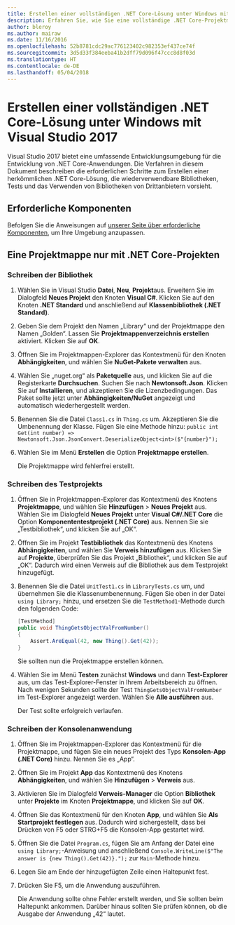 ```yaml
---
title: Erstellen einer vollständigen .NET Core-Lösung unter Windows mit Visual Studio 2017
description: Erfahren Sie, wie Sie eine vollständige .NET Core-Projektmappe in Visual Studio 2017 unter Windows erstellen.
author: bleroy
ms.author: mairaw
ms.date: 11/16/2016
ms.openlocfilehash: 52b8781cdc29ac776123402c982353ef437ce74f
ms.sourcegitcommit: 3d5d33f384eeba41b2dff79d096f47ccc8d8f03d
ms.translationtype: HT
ms.contentlocale: de-DE
ms.lasthandoff: 05/04/2018
---
```

# <a name="building-a-complete-net-core-solution-on-windows-using-visual-studio-2017"></a>Erstellen einer vollständigen .NET Core-Lösung unter Windows mit Visual Studio 2017

Visual Studio 2017 bietet eine umfassende Entwicklungsumgebung für die Entwicklung von .NET Core-Anwendungen. Die Verfahren in diesem Dokument beschreiben die erforderlichen Schritte zum Erstellen einer herkömmlichen .NET Core-Lösung, die wiederverwendbare Bibliotheken, Tests und das Verwenden von Bibliotheken von Drittanbietern vorsieht. 

## <a name="prerequisites"></a>Erforderliche Komponenten

Befolgen Sie die Anweisungen auf [unserer Seite über erforderliche Komponenten](../windows-prerequisites.md), um Ihre Umgebung anzupassen.

## <a name="a-solution-using-only-net-core-projects"></a>Eine Projektmappe nur mit .NET Core-Projekten

### <a name="writing-the-library"></a>Schreiben der Bibliothek

1. Wählen Sie in Visual Studio **Datei**, **Neu**, **Projekt**aus. Erweitern Sie im Dialogfeld **Neues Projekt** den Knoten **Visual C#**. Klicken Sie auf den Knoten **.NET Standard** und anschließend auf **Klassenbibliothek (.NET Standard)**. 

2. Geben Sie dem Projekt den Namen „Library“ und der Projektmappe den Namen „Golden“. Lassen Sie **Projektmappenverzeichnis erstellen** aktiviert. Klicken Sie auf **OK**.

3. Öffnen Sie im Projektmappen-Explorer das Kontextmenü für den Knoten **Abhängigkeiten**, und wählen Sie **NuGet-Pakete verwalten** aus.

4. Wählen Sie „nuget.org“ als **Paketquelle** aus, und klicken Sie auf die Registerkarte **Durchsuchen**. Suchen Sie nach **Newtonsoft.Json**. Klicken Sie auf **Installieren**, und akzeptieren Sie die Lizenzbedingungen. Das Paket sollte jetzt unter **Abhängigkeiten/NuGet** angezeigt und automatisch wiederhergestellt werden.

5. Benennen Sie die Datei `Class1.cs` in `Thing.cs` um. Akzeptieren Sie die Umbenennung der Klasse. Fügen Sie eine Methode hinzu: `public int Get(int number) => Newtonsoft.Json.JsonConvert.DeserializeObject<int>($"{number}");`

7. Wählen Sie im Menü **Erstellen** die Option **Projektmappe erstellen**.

   Die Projektmappe wird fehlerfrei erstellt.

### <a name="writing-the-test-project"></a>Schreiben des Testprojekts

1. Öffnen Sie in Projektmappen-Explorer das Kontextmenü des Knotens **Projektmappe**, und wählen Sie **Hinzufügen** > **Neues Projekt** aus. Wählen Sie im Dialogfeld **Neues Projekt** unter **Visual C#/.NET Core** die Option **Komponententestprojekt (.NET Core)** aus. Nennen Sie sie „Testbibliothek“, und klicken Sie auf „OK“. 

2. Öffnen Sie im Projekt **Testbibliothek** das Kontextmenü des Knotens **Abhängigkeiten**, und wählen Sie **Verweis hinzufügen** aus. Klicken Sie auf **Projekte**, überprüfen Sie das Projekt „Bibliothek“, und klicken Sie auf „OK“. Dadurch wird einen Verweis auf die Bibliothek aus dem Testprojekt hinzugefügt.

3. Benennen Sie die Datei `UnitTest1.cs` in `LibraryTests.cs` um, und übernehmen Sie die Klassenumbenennung. Fügen Sie oben in der Datei `using Library;` hinzu, und ersetzen Sie die `TestMethod1`-Methode durch den folgenden Code:
    ```csharp
    [TestMethod]
    public void ThingGetsObjectValFromNumber()
    {
        Assert.AreEqual(42, new Thing().Get(42));
    }
    ```

   Sie sollten nun die Projektmappe erstellen können. 
   
4. Wählen Sie im Menü **Testen** zunächst **Windows** und dann **Test-Explorer** aus, um das Test-Explorer-Fenster in Ihrem Arbeitsbereich zu öffnen. Nach wenigen Sekunden sollte der Test `ThingGetsObjectValFromNumber` im Test-Explorer angezeigt werden. Wählen Sie **Alle ausführen** aus.
   
   Der Test sollte erfolgreich verlaufen.

### <a name="writing-the-console-app"></a>Schreiben der Konsolenanwendung

1. Öffnen Sie im Projektmappen-Explorer das Kontextmenü für die Projektmappe, und fügen Sie ein neues Projekt des Typs **Konsolen-App (.NET Core)** hinzu. Nennen Sie es „App“.

2. Öffnen Sie im Projekt **App** das Kontextmenü des Knotens **Abhängigkeiten**, und wählen Sie **Hinzufügen** > **Verweis** aus. 

3. Aktivieren Sie im Dialogfeld **Verweis-Manager** die Option **Bibliothek** unter **Projekte** im Knoten **Projektmappe**, und klicken Sie auf **OK**.

6. Öffnen Sie das Kontextmenü für den Knoten **App**, und wählen Sie **Als Startprojekt festlegen** aus. Dadurch wird sichergestellt, dass bei Drücken von F5 oder STRG+F5 die Konsolen-App gestartet wird.

7. Öffnen Sie die Datei `Program.cs`, fügen Sie am Anfang der Datei eine `using Library;`-Anweisung und anschließend `Console.WriteLine($"The answer is {new Thing().Get(42)}.");` zur `Main`-Methode hinzu.

8. Legen Sie am Ende der hinzugefügten Zeile einen Haltepunkt fest.

9. Drücken Sie F5, um die Anwendung auszuführen.

   Die Anwendung sollte ohne Fehler erstellt werden, und Sie sollten beim Haltepunkt ankommen. Darüber hinaus sollten Sie prüfen können, ob die Ausgabe der Anwendung „42“ lautet.
